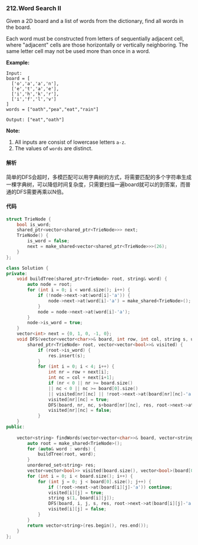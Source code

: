 ### 212.Word Search II

Given a 2D board and a list of words from the dictionary, find all words in the board.

Each word must be constructed from letters of sequentially adjacent cell, where "adjacent" cells are those horizontally or vertically neighboring. The same letter cell may not be used more than once in a word.

 

**Example:**

```
Input: 
board = [
  ['o','a','a','n'],
  ['e','t','a','e'],
  ['i','h','k','r'],
  ['i','f','l','v']
]
words = ["oath","pea","eat","rain"]

Output: ["eat","oath"]
```

 

**Note:**

1. All inputs are consist of lowercase letters `a-z`.
2. The values of `words` are distinct.

#### 解析

简单的DFS会超时，多模匹配可以用字典树的方式，将需要匹配的多个字符串生成一棵字典树，可以降低时间复杂度，只需要扫描一遍board就可以的到答案，而普通的DFS需要再乘以N倍。

#### 代码

```c++
struct TrieNode {
    bool is_word;
    shared_ptr<vector<shared_ptr<TrieNode>>> next;
    TrieNode() {
        is_word = false;
        next = make_shared<vector<shared_ptr<TrieNode>>>(26);
    }
};

class Solution {
private:
    void buildTree(shared_ptr<TrieNode> root, string& word) {
        auto node = root;
        for (int i = 0; i < word.size(); i++) {
            if (!node->next->at(word[i]-'a')) {
                node->next->at(word[i]-'a') = make_shared<TrieNode>();
            }
            node = node->next->at(word[i]-'a');
        }
        node->is_word = true;
    }
    vector<int> next = {0, 1, 0, -1, 0};
    void DFS(vector<vector<char>>& board, int row, int col, string s, unordered_set<string>& res,
        shared_ptr<TrieNode> root, vector<vector<bool>>& visited) {
            if (root->is_word) {
                res.insert(s);
            }
            for (int i = 0; i < 4; i++) {
                int nr = row + next[i];
                int nc = col + next[i+1];
                if (nr < 0 || nr >= board.size() 
                || nc < 0 || nc >= board[0].size() 
                || visited[nr][nc] || !root->next->at(board[nr][nc]-'a')) continue;
                visited[nr][nc] = true;
                DFS(board, nr, nc, s+board[nr][nc], res, root->next->at(board[nr][nc]-'a'), visited);
                visited[nr][nc] = false;
            }
    }
public:
    
    vector<string> findWords(vector<vector<char>>& board, vector<string>& words) {
        auto root = make_shared<TrieNode>();
        for (auto& word : words) {
            buildTree(root, word);
        }
        unordered_set<string> res;
        vector<vector<bool>> visited(board.size(), vector<bool>(board[0].size(), false));
        for (int i = 0; i < board.size(); i++) {
            for (int j = 0; j < board[0].size(); j++) {
                if (!root->next->at(board[i][j]-'a')) continue;
                visited[i][j] = true;
                string s(1, board[i][j]);
                DFS(board, i, j, s, res, root->next->at(board[i][j]-'a'), visited);
                visited[i][j] = false;
            }
        }
        return vector<string>(res.begin(), res.end());
    }
};
```

